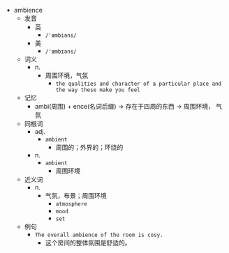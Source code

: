 - ambience
  - 发音
    - 英
      - `/'æmbiəns/`
    - 美
      - `/'æmbɪəns/`
  - 词义
    - n.
      - 周围环境，气氛
        - `the qualities and character of a particular place and the way these make you feel`
  - 记忆
    - ambi(周围) + ence(名词后缀) → 存在于四周的东西 → 周围环境， 气氛
  - 同根词
    - adj.
      - `ambient`
        - 周围的；外界的；环绕的
    - n.
      - `ambient`
        - 周围环境
  - 近义词
    - n.
      - 气氛，布景；周围环境
        - `atmosphere`
        - `mood`
        - `set`
  - 例句
    - `The overall ambience of the room is cosy.`
      - 这个房间的整体氛围是舒适的。

